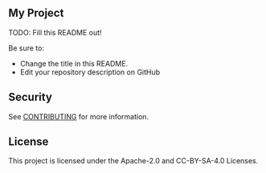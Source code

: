 ## My Project

TODO: Fill this README out!

Be sure to:

* Change the title in this README.
* Edit your repository description on GitHub

## Security

See [CONTRIBUTING](CONTRIBUTING.md#security-issue-notifications) for more information.

## License

This project is licensed under the Apache-2.0 and CC-BY-SA-4.0 Licenses.


